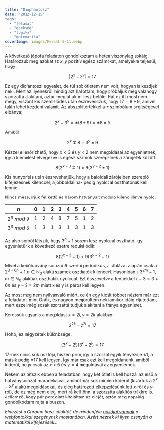 ```yaml
---
title: "Diophantosz"
date: "2012-12-15"
tags: 
  - "feladat"
  - "geekség"
  - "logika"
  - "matematika"
coverImage: images/Fermat-3-11.webp
---
```


A következő jópofa feladaton gondolkoztam a héten viszonylag sokáig. Határozzuk meg azokat az $x,y$ pozitív egész számokat, amelyekre teljesül, hogy:

$$| 2^x-3^y | =17$$

Ez egy diofantoszi egyenlet, de túl sok ötletem nem volt, hogyan is kezdjek neki. Mert az ilyenekről mindig azt hallottam, hogy próbáljuk meg valahogy szorzattá alakítani, aztán meglátjuk mi lesz belőle. Hát ez itt most nem megy, viszont kis szemlélődés után észrevesszük, hogy $17 = 8+9$, amivel talán lehet kezdeni valamit. Az abszolútértékkel a $\pm$ szimbólum segítségével elbánva:

$$2^x-3^y = \pm(8 + 9) = \pm8 \pm9$$

Amiből: 

$$2^{x} \mp 8 = 3^{y} \pm9$$

Kézzel ellenőrizhető, hogy $x <3$ és $y<2$ nem megoldásai az egyenletnek, így a kiemelést elvégezve is egész számok szerepelnek a zárójelek között:

$$8 (2^{x-3} \mp 1) = 9 (3^{y-2} \pm 1)$$

Kis hunyorítás után észrevehetjük, hogy a baloldali zárójelben szereplő kifejezésnek kilenccel, a jobboldalinak pedig nyolccal oszthatónak kell lennie.

Nincs mese, írjuk fel kettő és három hatványait moduló kilenc illetve nyolc:

 | $n$ | $0$ | $1$ | $2$ | $3$ | $4$ | $5$ | $6$ | $7$ | 
 |-----|-----|-----|-----|-----|-----|-----|-----|-----|
 | $2^n\ mod\ 9$ | $1$ | $2$ | $4$ | $8$ | $7$ | $5$ | $1$ | $2$ | 
 | $3^n\ mod\ 8$ | $1$ | $3$ | $1$ | $3$ | $1$ | $3$ | $1$ | $3$ | 

Az alsó sorból látszik, hogy $3^n + 1$ sosem lesz nyolccal osztható, így egyenletünk a következő esetre redukálódik: 

$$8 (2^{x-3} + 1) = 9 (3^{y-2} - 1)$$

Mivel a kettőhatvány sorozat 6 szerint periodikus, a táblázat alapján csak a $2^{3+6n} + 1, n \in \mathbb{N}_0$ alakú számok oszthatók kilenccel. Hasonlóan a $3^{2m} - 1, m \in \mathbb{N}_0$ alakúak oszthatók nyolccal. Ezt összevetve a fentiekkel $x-3 = 3 + 6n$ és $y-2 = 2m$ miatt x és y is páros kell legyen.

Az most még nem nyilvánvaló miért, de én egy kicsit többet néztem már ezt a feladatot, mint Önök, és nagyon megörültem neki amikor idáig eljutottam, mert ezzel mégiscsak szorzattá tudjuk alakítani a fránya egyenletet.

Keressük ugyanis a megoldást $x=2l,\ y=2k$ alakban:

$$3^{2k} - 2^{2l} = 17$$

Hohó, ez négyzetek különbsége:

$$(3^{k} - 2^{l})(3^{k} + 2^{l}) = 17$$

$17$-nek nincs sok osztója, hiszen prím, így a szorzat egyik tényezője $\pm 1$, a másik pedig $\pm 17$ kell legyen. Így már csak ezt kell megoldanunk, amiből kiderül, hogy csak az $x = 6$ és $y = 4$ megoldásai az egyenletnek.

Nekem az tetszik ebben a feladatban, hogy két ötlet is kell hozzá, az első a hatványsorozat maradékaival, amiből már sok minden kiderül (kizártuk a $2^x-3^y$ alakú megoldásokat, és elég határozott elképzelésünk lett $x$-ről és $y$-ról), de ez még nem elég, mert rá kell jönni a szorzattá alakítós trükkre is. Jellemző, hogy pár perc alatt kitaláltam az elejét, aztán még napokig gondolkodtam rajta a buszon.

_Elnézést a Chrome használóktól, de mindenféle [gondjai vannak](https://groups.google.com/forum/?fromgroups#!topic/mathjax-users/dV_TmJ1QMO4) a webfontokkal szegénynek mostanában. Azért néznek ki ilyen csúnyán a matematikai kifejezések..._
